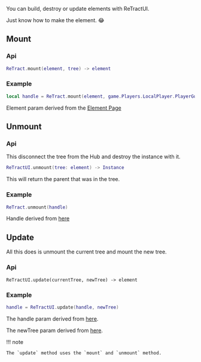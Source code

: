 You can build, destroy or update elements with ReTractUI. 

Just know how to make the element. 😂

## Mount

### Api
```lua
ReTract.mount(element, tree) -> element
```

### Example
```lua
local handle = ReTract.mount(element, game.Players.LocalPlayer.PlayerGui)
```
Element param derived from the [Element Page](./Element.md)

## Unmount

### Api
This disconnect the tree from the Hub and destroy the instance with it.

```lua
ReTractUI.unmount(tree: element) -> Instance
```
This will return the parent that was in the tree.

### Example
```lua
ReTract.unmount(handle)
```
Handle derived from [here](./Build.md#example)

## Update
All this does is unmount the current tree and mount the new tree.

### Api
```
ReTractUI.update(currentTree, newTree) -> element
```

### Example
```lua
handle = ReTractUI.update(handle, newTree)
```

The handle param derived from [here](./Build.md#example).

The newTree param derived from [here](./Element.md#example-when-using-element).

!!! note

    The `update` method uses the `mount` and `unmount` method.